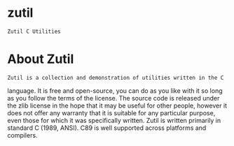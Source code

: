 # zutil
    Zutil C Utilities 
    
About Zutil
===============================================================================
	Zutil is a collection and demonstration of utilities written in the C 
language. It is free and open-source, you can do as you like with it so long as
you follow the terms of the license. The source code is released under the zlib
license in the hope that it may be useful for other people, however it does not 
offer any warranty that it is suitable for any particular purpose, even those 
for which it was specifically written.
Zutil is written primarily in standard C (1989, ANSI). C89 is well supported
across platforms and compilers.
